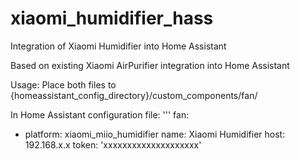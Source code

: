# xiaomi_humidifier_hass
Integration of Xiaomi Humidifier into Home Assistant

Based on existing Xiaomi AirPurifier integration into Home Assistant

Usage:
Place both files to {homeassistant_config_directory}/custom_components/fan/

In Home Assistant configuration file:
'''
fan:
  - platform: xiaomi_miio_humidifier
    name: Xiaomi Humidifier
    host: 192.168.x.x
    token: 'xxxxxxxxxxxxxxxxxxxx'
    
    

